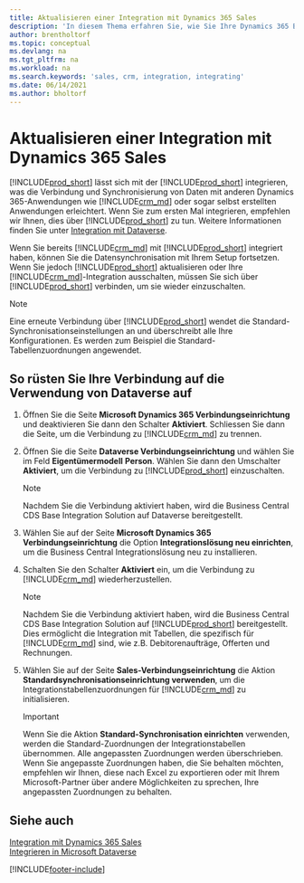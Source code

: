 ```yaml
---
title: Aktualisieren einer Integration mit Dynamics 365 Sales
description: 'In diesem Thema erfahren Sie, wie Sie Ihre Dynamics 365 Business Central-Integration mit Dynamics 365 Sales auf die neueste Version verschieben können.'
author: brentholtorf
ms.topic: conceptual
ms.devlang: na
ms.tgt_pltfrm: na
ms.workload: na
ms.search.keywords: 'sales, crm, integration, integrating'
ms.date: 06/14/2021
ms.author: bholtorf
---
```

# <a name="upgrading-an-integration-with-dynamics-365-sales"></a>Aktualisieren einer Integration mit Dynamics 365 Sales
[!INCLUDE[prod_short](includes/prod_short.md)] lässt sich mit der [!INCLUDE[prod_short](includes/cds_long_md.md)] integrieren, was die Verbindung und Synchronisierung von Daten mit anderen Dynamics 365-Anwendungen wie [!INCLUDE[crm_md](includes/crm_md.md)] oder sogar selbst erstellten Anwendungen erleichtert. Wenn Sie zum ersten Mal integrieren, empfehlen wir Ihnen, dies über [!INCLUDE[prod_short](includes/cds_long_md.md)] zu tun. Weitere Informationen finden Sie unter [Integration mit Dataverse](admin-common-data-service.md).

Wenn Sie bereits [!INCLUDE[crm_md](includes/crm_md.md)] mit [!INCLUDE[prod_short](includes/prod_short.md)] integriert haben, können Sie die Datensynchronisation mit Ihrem Setup fortsetzen. Wenn Sie jedoch [!INCLUDE[prod_short](includes/prod_short.md)] aktualisieren oder Ihre [!INCLUDE[crm_md](includes/crm_md.md)]-Integration ausschalten, müssen Sie sich über [!INCLUDE[prod_short](includes/cds_long_md.md)] verbinden, um sie wieder einzuschalten. 

> [!NOTE]
> Eine erneute Verbindung über [!INCLUDE[prod_short](includes/cds_long_md.md)] wendet die Standard-Synchronisationseinstellungen an und überschreibt alle Ihre Konfigurationen. Es werden zum Beispiel die Standard-Tabellenzuordnungen angewendet.

## <a name="to-upgrade-your-connection-to-use-dataverse"></a>So rüsten Sie Ihre Verbindung auf die Verwendung von Dataverse auf
1. Öffnen Sie die Seite **Microsoft Dynamics 365 Verbindungseinrichtung** und deaktivieren Sie dann den Schalter **Aktiviert**. Schliessen Sie dann die Seite, um die Verbindung zu [!INCLUDE[crm_md](includes/crm_md.md)] zu trennen.
2. Öffnen Sie die Seite **Dataverse Verbindungseinrichtung** und wählen Sie im Feld **Eigentümermodell** **Person**. Wählen Sie dann den Umschalter **Aktiviert**, um die Verbindung zu [!INCLUDE[prod_short](includes/cds_long_md.md)] einzuschalten.
  
   > [!NOTE]
   > Nachdem Sie die Verbindung aktiviert haben, wird die Business Central CDS Base Integration Solution auf Dataverse bereitgestellt.
4. Wählen Sie auf der Seite **Microsoft Dynamics 365 Verbindungseinrichtung** die Option **Integrationslösung neu einrichten**, um die Business Central Integrationslösung neu zu installieren.
5. Schalten Sie den Schalter **Aktiviert** ein, um die Verbindung zu [!INCLUDE[crm_md](includes/crm_md.md)] wiederherzustellen.
  
   > [!NOTE]
   > Nachdem Sie die Verbindung aktiviert haben, wird die Business Central CDS Base Integration Solution auf [!INCLUDE[prod_short](includes/prod_short.md)] bereitgestellt. Dies ermöglicht die Integration mit Tabellen, die spezifisch für [!INCLUDE[crm_md](includes/crm_md.md)] sind, wie z.B. Debitorenaufträge, Offerten und Rechnungen.
6. Wählen Sie auf der Seite **Sales-Verbindungseinrichtung** die Aktion **Standardsynchronisationseinrichtung verwenden**, um die Integrationstabellenzuordnungen für [!INCLUDE[crm_md](includes/crm_md.md)] zu initialisieren.

   > [!IMPORTANT]
   > Wenn Sie die Aktion **Standard-Synchronisation einrichten** verwenden, werden die Standard-Zuordnungen der Integrationstabellen übernommen. Alle angepassten Zuordnungen werden überschrieben. Wenn Sie angepasste Zuordnungen haben, die Sie behalten möchten, empfehlen wir Ihnen, diese nach Excel zu exportieren oder mit Ihrem Microsoft-Partner über andere Möglichkeiten zu sprechen, Ihre angepassten Zuordnungen zu behalten.    

## <a name="see-also"></a>Siehe auch
[Integration mit Dynamics 365 Sales](admin-prepare-dynamics-365-for-sales-for-integration.md)  
[Integrieren in Microsoft Dataverse](admin-common-data-service.md)


[!INCLUDE[footer-include](includes/footer-banner.md)]

